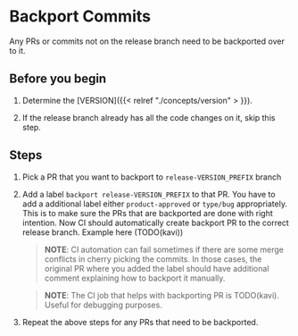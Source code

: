 # Backport Commits

Any PRs or commits not on the release branch need to be backported over to it.

## Before you begin

1. Determine the [VERSION]({{< relref "./concepts/version" > }}).

2. If the release branch already has all the code changes on it, skip this step.

## Steps

1. Pick a PR that you want to backport to `release-VERSION_PREFIX` branch
1. Add a label `backport release-VERSION_PREFIX` to that PR. You have to add a additional label either `product-approved` or `type/bug` appropriately. This is to make sure the PRs that are backported are done with right intention.
   Now CI should automatically create backport PR to the correct release branch. Example here (TODO(kavi))
   > **NOTE**: CI automation can fail sometimes if there are some merge conflicts in cherry picking the commits. In those cases, the original PR where you added the label should have additional comment explaining how to backport it manually.

   > **NOTE**: The CI job that helps with backporting PR is TODO(kavi). Useful for debugging purposes.
1. Repeat the above steps for any PRs that need to be backported.
